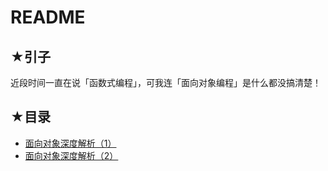 # README

## ★引子

近段时间一直在说「函数式编程」，可我连「面向对象编程」是什么都没搞清楚！

## ★目录

- [面向对象深度解析（1）](./01.md)
- [面向对象深度解析（2）](./02.md)